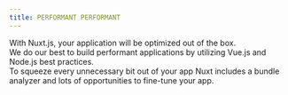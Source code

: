 ```yaml
---
title: PERFORMANT PERFORMANT
---
```


With Nuxt.js, your application will be optimized out of the box.  
We do our best to build performant applications by utilizing Vue.js and Node.js best practices.  
To squeeze every unnecessary bit out of your app Nuxt includes a bundle analyzer and lots of opportunities to fine-tune your app.
